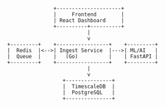                    +---------------------+
                   |     Frontend        |
                   | React Dashboard     |
                   +----------+----------+
                              |
                              v
    +---------+    +-----------------+    +---------+
    |  Redis  |<-->| Ingest Service  |--->| ML/AI   |
    |  Queue  |    |   (Go)          |    | FastAPI |
    +---------+    +-----------------+    +---------+
                              |
                              v
                      +---------------+
                      |  TimescaleDB  |
                      |  PostgreSQL   |
                      +---------------+
